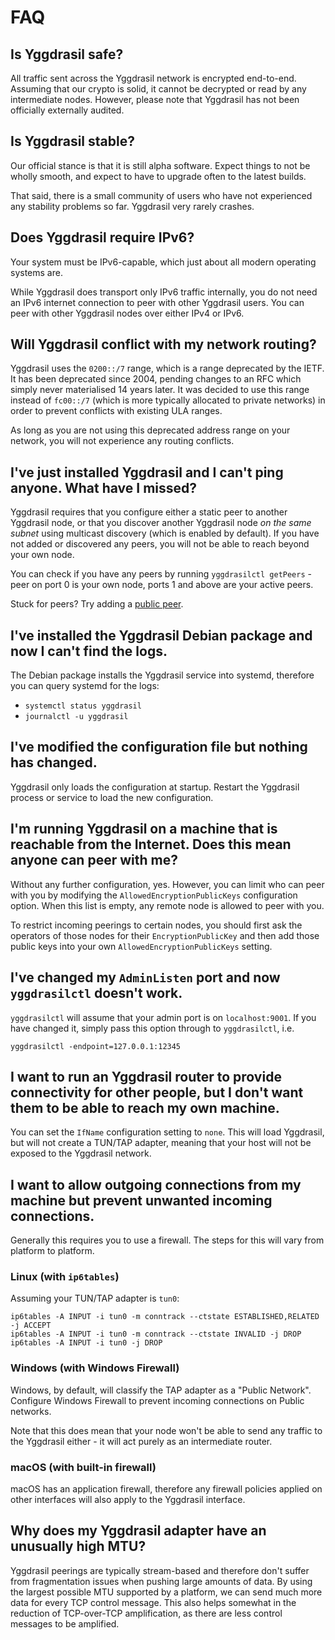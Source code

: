 # FAQ

## Is Yggdrasil safe?

All traffic sent across the Yggdrasil network is encrypted end-to-end. Assuming that our crypto is solid, it cannot be decrypted or read by any intermediate nodes. However, please note that Yggdrasil has not been officially externally audited.

## Is Yggdrasil stable?

Our official stance is that it is still alpha software. Expect things to not be wholly smooth, and expect to have to upgrade often to the latest builds.

That said, there is a small community of users who have not experienced any stability problems so far. Yggdrasil very rarely crashes.

## Does Yggdrasil require IPv6?

Your system must be IPv6-capable, which just about all modern operating systems are.

While Yggdrasil does transport only IPv6 traffic internally, you do not need an IPv6 internet connection to peer with other Yggdrasil users. You can peer with other Yggdrasil nodes over either IPv4 or IPv6.

## Will Yggdrasil conflict with my network routing?

Yggdrasil uses the `0200::/7` range, which is a range deprecated by the IETF. It has been deprecated since 2004, pending changes to an RFC which simply never materialised 14 years later. It was decided to use this range instead of `fc00::/7` (which is more typically allocated to private networks) in order to prevent conflicts with existing ULA ranges.

As long as you are not using this deprecated address range on your network, you will not experience any routing conflicts.

## I've just installed Yggdrasil and I can't ping anyone. What have I missed?

Yggdrasil requires that you configure either a static peer to another Yggdrasil node, or that you discover another Yggdrasil node *on the same subnet* using multicast discovery (which is enabled by default). If you have not added or discovered any peers, you will not be able to reach beyond your own node.

You can check if you have any peers by running `yggdrasilctl getPeers` - peer on port 0 is your own node, ports 1 and above are your active peers.

Stuck for peers? Try adding a [public peer](https://github.com/yggdrasil-network/public-peers).

## I've installed the Yggdrasil Debian package and now I can't find the logs.

The Debian package installs the Yggdrasil service into systemd, therefore you can query systemd for the logs:
- `systemctl status yggdrasil`
- `journalctl -u yggdrasil`

## I've modified the configuration file but nothing has changed.

Yggdrasil only loads the configuration at startup. Restart the Yggdrasil process or service to load the new configuration.

## I'm running Yggdrasil on a machine that is reachable from the Internet. Does this mean anyone can peer with me?

Without any further configuration, yes. However, you can limit who can peer with you by modifying the `AllowedEncryptionPublicKeys` configuration option. When this list is empty, any remote node is allowed to peer with you.

To restrict incoming peerings to certain nodes, you should first ask the operators of those nodes for their `EncryptionPublicKey` and then add those public keys into your own `AllowedEncryptionPublicKeys` setting. 

## I've changed my `AdminListen` port and now `yggdrasilctl` doesn't work.

`yggdrasilctl` will assume that your admin port is on `localhost:9001`. If you have changed it, simply pass this option through to `yggdrasilctl`, i.e.
```
yggdrasilctl -endpoint=127.0.0.1:12345
```

## I want to run an Yggdrasil router to provide connectivity for other people, but I don't want them to be able to reach my own machine.

You can set the `IfName` configuration setting to `none`. This will load Yggdrasil, but will not create a TUN/TAP adapter, meaning that your host will not be exposed to the Yggdrasil network.

## I want to allow outgoing connections from my machine but prevent unwanted incoming connections.

Generally this requires you to use a firewall. The steps for this will vary from platform to platform.

### Linux (with `ip6tables`)
Assuming your TUN/TAP adapter is `tun0`:
```
ip6tables -A INPUT -i tun0 -m conntrack --ctstate ESTABLISHED,RELATED -j ACCEPT
ip6tables -A INPUT -i tun0 -m conntrack --ctstate INVALID -j DROP
ip6tables -A INPUT -i tun0 -j DROP
```

### Windows (with Windows Firewall)
Windows, by default, will classify the TAP adapter as a "Public Network". Configure Windows Firewall to prevent incoming connections on Public networks.

Note that this does mean that your node won't be able to send any traffic to the Yggdrasil either - it will act purely as an intermediate router.

### macOS (with built-in firewall)
macOS has an application firewall, therefore any firewall policies applied on other interfaces will also apply to the Yggdrasil interface.

## Why does my Yggdrasil adapter have an unusually high MTU?

Yggdrasil peerings are typically stream-based and therefore don't suffer from fragmentation issues when pushing large amounts of data. By using the largest possible MTU supported by a platform, we can send much more data for every TCP control message. This also helps somewhat in the reduction of TCP-over-TCP amplification, as there are less control messages to be amplified.

